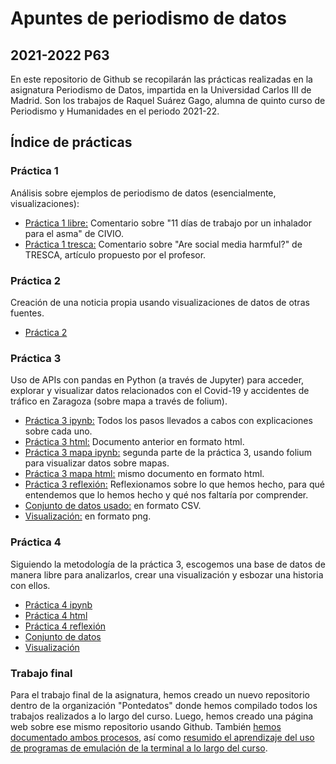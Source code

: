 # Apuntes de periodismo de datos
## 2021-2022 P63
En este repositorio de Github se recopilarán las prácticas realizadas en la asignatura Periodismo de Datos, impartida en la Universidad Carlos III de Madrid. Son los trabajos de Raquel Suárez Gago, alumna de quinto curso de Periodismo y Humanidades en el periodo 2021-22.

## Índice de prácticas
### Práctica 1
Análisis sobre ejemplos de periodismo de datos (esencialmente, visualizaciones):
- [Práctica 1 libre:](practica-1-libre.md) Comentario sobre "11 días de trabajo por un inhalador para el asma" de CIVIO.
- [Práctica 1 tresca:](practica-1-tresca.md) Comentario sobre "Are social media harmful?" de TRESCA, artículo propuesto por el profesor.
### Práctica 2
Creación de una noticia propia usando visualizaciones de datos de otras fuentes.
- [Práctica 2](practica-2.md)
### Práctica 3
Uso de APIs con pandas en Python (a través de Jupyter) para acceder, explorar y visualizar datos relacionados con el Covid-19 y accidentes de tráfico en Zaragoza (sobre mapa a través de folium). 
- [Práctica 3 ipynb:](python-api-covid19-pandas.ipynb) Todos los pasos llevados a cabos con explicaciones sobre cada uno.
- [Práctica 3 html:](python-api-covid19-pandas.html) Documento anterior en formato html.
- [Práctica 3 mapa ipynb:](api-pandas-folium.ipynb) segunda parte de la práctica 3, usando folium para visualizar datos sobre mapas.
- [Práctica 3 mapa html:](api-pandas-folium.html) mismo documento en formato html.
- [Práctica 3 reflexión:](practica-3.md) Reflexionamos sobre lo que hemos hecho, para qué entendemos que lo hemos hecho y qué nos faltaría por comprender.
- [Conjunto de datos usado:](esvsitvsmx.csv) en formato CSV.
- [Visualización:](esvsitvsmx.png) en formato png.
### Práctica 4
Siguiendo la metodología de la práctica 3, escogemos una base de datos de manera libre para analizarlos, crear una visualización y esbozar una historia con ellos.
- [Práctica 4 ipynb](python-api-libre-pandas.ipynb)
- [Práctica 4 html](python-api-libre-pandas.html)
- [Práctica 4 reflexión](practica-4.md)
- [Conjunto de datos](practica-4.csv)
- [Visualización](practica-4.png)
### Trabajo final
Para el trabajo final de la asignatura, hemos creado un nuevo repositorio dentro de la organización "Pontedatos" donde hemos compilado todos los trabajos realizados a lo largo del curso. Luego, hemos creado una página web sobre ese mismo repositorio usando Github. También [hemos documentado ambos procesos](metodologia.md), así como [resumido el aprendizaje del uso de programas de emulación de la terminal a lo largo del curso](resumen.md). 
